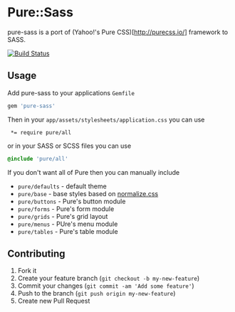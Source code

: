 # Pure::Sass

pure-sass is a port of (Yahoo!'s Pure CSS)[http://purecss.io/] framework to SASS.

[![Build Status](https://travis-ci.org/jamesotron/pure-sass.png?branch=master)](https://travis-ci.org/jamesotron/pure-sass)

## Usage

Add pure-sass to your applications `Gemfile`

```ruby
gem 'pure-sass'
```

Then in your `app/assets/stylesheets/application.css` you can use

```
 *= require pure/all
```

or in your SASS or SCSS files you can use

```sass
@include 'pure/all'
```

If you don't want all of Pure then you can manually include

  * `pure/defaults` - default theme
  * `pure/base` - base styles based on [normalize.css](http://necolas.github.io/normalize.css/)
  * `pure/buttons` - Pure's button module
  * `pure/forms` - Pure's form module
  * `pure/grids` - Pure's grid layout
  * `pure/menus` - PUre's menu module
  * `pure/tables` - Pure's table module

## Contributing

1. Fork it
2. Create your feature branch (`git checkout -b my-new-feature`)
3. Commit your changes (`git commit -am 'Add some feature'`)
4. Push to the branch (`git push origin my-new-feature`)
5. Create new Pull Request
